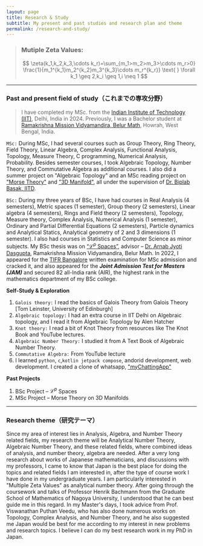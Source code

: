 ```yaml
---
layout: page
title: Research & Study
subtitle: My present and past studies and research plan and theme
permalink: /research-and-study/
---
```

> ### Mutiple Zeta Values: 
> 
> $$
\zeta(k_1,k_2,k_3,\cdots k_r)=\sum_{m_1>m_2>m_3>\cdots m_r>0} \frac{1}{m_1^{k_1}m_2^{k_2}m_3^{k_3}\cdots m_r^{k_r}} \text{ } \forall k_1 \geq 2,k_i \geq 1,i \neq 1
$$

---
### Past and present field of study（これまでの専攻分野）

> I have completed my MSc. from the [Indian Institute of Technology (IIT)](https://home.iitd.ac.in/), Delhi, India in 2024. Previously, I was a Bachelor student at [Ramakrishna Mission Vidyamandira, Belur Math](https://vidyamandira.ac.in/), Howrah, West Bengal, India.

`MSc:` During MSc, I had several courses such as Group Theory, Ring Theory, Field Theory, Linear Algebra, Complex Analysis, Functional Analysis, Topology, Measure Theory, C programming, Numerical Analysis, Probability. Besides semester courses, I took Algebraic Topology, Number Theory, and Commutative Algebra as additional courses. I also did a summer project on "Algebraic Topology" and an MSc reading project on ["Morse Theory"](https://atrajit-sarkar.gongobongo.org/blogs/Manifold_Theory_Report_Card_.pdf) and ["3D Manifold"](https://atrajit-sarkar.gongobongo.org/blogs/3_manifold.pdf), all under the supervision of [Dr. Biplab Basak, IITD](https://sites.google.com/view/biplabbasak).

`BSc:` During my three years of BSc, I have had courses in Real Analysis (4 semesters), Metric spaces (1 semester), Group theory (2 semesters), Linear algebra (4 semesters), Rings and Field theory (2 semesters), Topology, Measure theory, Complex Analysis, Numerical Analysis (1 semester), Ordinary and Partial Differential Equations (2 semesters), Particle dynamics and Analytical Statics, Analytical geometry of 2 and 3 dimensions (1 semester). I also had courses in Statistics and Computer Science as minor subjects. My BSc thesis was on [“$\mathcal{L}^p$ Spaces”](https://atrajit-sarkar.gongobongo.org/blogs/Lp_spaces.pdf), advisor – [Dr. Arnab Jyoti Dasgupta](https://vidyamandira.ac.in/pdfs/facultycv/AJDG_Math.pdf), Ramakrishna Mission Vidyamandira, Belur Math.
 In 2022, I appeared for the [TIFR Bangalore](https://www.math.tifrbng.res.in/) written examination for MSc admission and cracked it, and also appeared for the ***Joint Admission Test for Masters (JAM)*** and secured 82 all-India rank (AIR), the highest rank in the mathematics department of my BSc college.

**Self-Study & Exploration**
1. `Galois theory:` I read  the basics of Galois Theory from Galois Theory [Tom Leinster, University of Edinburgh] 
2. `Algebraic topology:` I had an extra course in IIT Delhi on Algebraic topology, and I read it from Algebraic Topology by Alen Hatcher 
3. `Knot theory:` I read a bit of Knot Theory from resources like The Knot Book  and YouTube lectures. 
4. `Algebraic Number Theory:` I studied it from A Text Book of Algebraic Number Theory.
5. `Commutative Algebra:` From YouTube lecture
6. I learned `python`, `c`,`kotlin jetpack compose`, andorid development, web development. I created a clone of whatsapp, ["myChattingApp"](https://github.com/atrajit-sarkar/MyChattingApp.git)


**Past Projects**
1. BSc Project – $\mathcal{L}^p$ Spaces
2. MSc Project – Morse Theory on 3D Manifolds

---
### Research theme（研究テーマ）

Since my area of interest lies in Analysis, Algebra, and Number Theory related fields, my research theme will be Analytical Number Theory, Algebraic Number Theory, and these related fields, where combined ideas of analysis, and number theory, algebra are needed. After a very long research about works of Japanese mathematicians, and discussions with my professors, I came to know that Japan is the best place for doing the topics and related fields I am interested in, after the type of course work I have done in my undergraduate years. I am particularly interested in "Multiple Zeta Values" as analytical number theory. After going through the coursework and talks of Professor Henrik Bachmann from the Graduate School of Mathematics of Nagoya University, I understood that he can best guide me in this regard. In my Master's days, I took advice from Prof. Viswanathan Puthan Veedu, who has also done numerous works on Topology, Complex Analysis, and Number Theory, and he also suggested me Japan would be best for me according to my interest in new problems and research topics. I believe I can do my best research work in my PhD in Japan.
